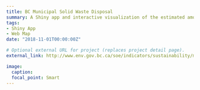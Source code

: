 ```yaml
---
title: BC Municipal Solid Waste Disposal 
summary: A Shiny app and interactive visualization of the estimated amount of municipal solid waste disposed per person by regional district in British Columbia. 
tags:
- Shiny App
- Web Map
date: "2018-11-01T00:00:00Z"

# Optional external URL for project (replaces project detail page).
external_link: http://www.env.gov.bc.ca/soe/indicators/sustainability/municipal-solid-waste.html

image:
  caption: 
  focal_point: Smart
---
```

